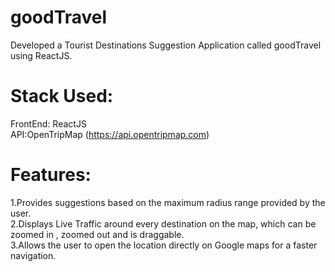 # goodTravel

Developed a Tourist Destinations Suggestion Application called goodTravel using ReactJS.

# Stack Used:
FrontEnd: ReactJS <br/>
API:OpenTripMap (https://api.opentripmap.com) <br/>

# Features:
1.Provides suggestions based on the maximum radius range provided by the user.<br/>
2.Displays Live Traffic around every destination on the map, which can be zoomed in , zoomed out and is draggable. <br/>
3.Allows the user to open the location directly on Google maps for a faster navigation. <br/>
